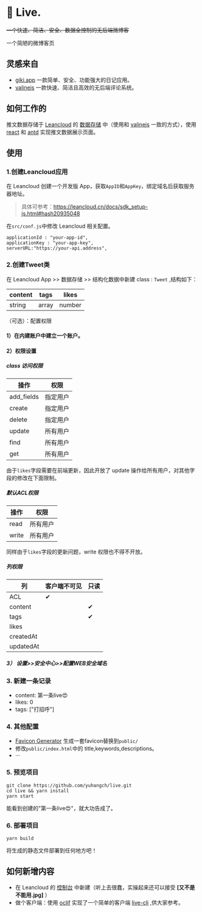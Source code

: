 # 🥰 Live.

~~一个快速、简洁、安全、数据全控制的无后端微博客~~

一个简陋的微博客页

## 灵感来自
- [giki.app](https://giki.app) 一款简单、安全、功能强大的日记应用。
- [valinejs](https://valine.js.org) 一款快速、简洁且高效的无后端评论系统。

## 如何工作的

推文数据存储于 [Leancloud](http://leancloud.cn/) 
的 [数据存储](https://leancloud.cn/docs/storage_overview.html) 中（使用和 [valinejs](https://valine.js.org) 一致的方式），使用 [react](https://github.com/facebook/react) 和 [antd](https://ant.design/components/overview-cn/) 实现推文数据展示页面。


## 使用

### 1.创建Leancloud应用

在 Leancloud 创建一个开发版 App，获取`AppID`和`AppKey`，绑定域名后获取服务器地址。
> 具体可参考：https://leancloud.cn/docs/sdk_setup-js.html#hash20935048

在`src/conf.js`中修改 Leancloud 相关配置。
```
applicationId : "your-app-id",
applicationKey : "your-app-key",
serverURL:"https://your-api.address",
```
### 2.创建Tweet类

在 Leancloud App >> 数据存储 >> 结构化数据中新建 class : `Tweet` ,结构如下：

|  content   | tags  | likes|
|  ----  | ----  | ----|
| string  | array | number |
（可选）：配置权限

#### 1）在内建账户中建立一个账户。

####  2）权限设置

##### class 访问权限

 |  操作   | 权限  | 
 |  ----  | ----  | 
 | add_fields  | 指定用户 | 
 | create  | 指定用户 | 
 | delete  | 指定用户 | 
 | update| 所有用户 | 
 | find| 所有用户 | 
 | get| 所有用户 | 
由于`likes`字段需要在前端更新，因此开放了 update 操作给所有用户，对其他字段的修改在下面限制。

##### 默认ACL权限

|  操作   | 权限  |
|  ----  | ----  |
| read  | 所有用户 |
| write  | 所有用户 |

同样由于`likes`字段的更新问题，write 权限也不得不开放。

##### 列权限

|  列   | 客户端不可见  | 只读|
 |  ----  | ----  | ----  | 
| ACL  | ✔ | | 
| content  |  |✔ | 
| tags  |  | ✔| 
| likes  | | | 
| createdAt  |  | | 
| updatedAt  |  | | 

#####  3） 设置>>安全中心>>配置WEB安全域名
### 3. 新建一条记录
- content: 第一条live😍
- likes: 0
- tags: ["打招呼"]
### 4. 其他配置
- [Favicon Generator](https://realfavicongenerator.net/) 生成一套favicon替换到`public/`
- 修改`public/index.html`中的 title,keywords,descriptions。
- ···
### 5. 预览项目
```shell
git clone https://github.com/yuhangch/live.git
cd live && yarn install
yarn start
```
能看到创建的"第一条live😍"，就大功告成了。
### 6. 部署项目

```shell
yarn build
```
将生成的静态文件部署到任何地方吧！


## 如何新增内容
- 在 Leancloud 的 [控制台](https://console.leancloud.cn/) 中新建（听上去很蠢，实操起来还可以接受 **[又不是不能用.jpg]** ） 
- 做个客户端：使用 [oclif](https://github.com/oclif/oclif) 实现了一个简单的客户端 [live-cli](https://github.com/yuhangch/live-cli) ,供大家参考。
